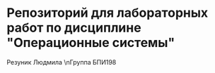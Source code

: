 # Репозиторий для лабораторных работ по дисциплине "Операционные системы"
Резуник Людмила
\nГруппа БПИ198
